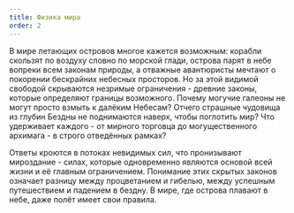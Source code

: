 ```yaml
---
title: Физика мира
order: 2
---
```


В мире летающих островов многое кажется возможным: корабли скользят по воздуху словно по морской глади, острова парят в небе вопреки всем законам природы, а отважные авантюристы мечтают о покорении бескрайних небесных просторов. Но за этой видимой свободой скрываются незримые ограничения - древние законы, которые определяют границы возможного. Почему могучие галеоны не могут просто взмыть к далёким Небесам? Отчего страшные чудовища из глубин Бездны не поднимаются наверх, чтобы поглотить мир? Что удерживает каждого - от мирного торговца до могущественного архимага - в строго отведённых рамках?

Ответы кроются в потоках невидимых сил, что пронизывают мироздание - силах, которые одновременно являются основой всей жизни и её главным ограничением. Понимание этих скрытых законов означает разницу между процветанием и гибелью, между успешным путешествием и падением в бездну. В мире, где острова плавают в небе, даже полёт имеет свои правила.